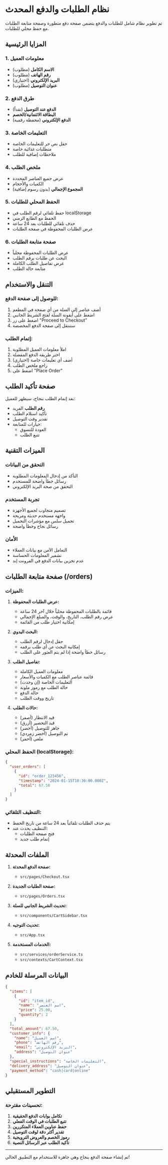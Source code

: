 # نظام الطلبات والدفع المحدث

تم تطوير نظام شامل للطلبات والدفع يتضمن صفحة دفع متطورة وصفحة متابعة الطلبات مع حفظ محلي للطلبات.

## المزايا الرئيسية

### 1. معلومات العميل
- **الاسم الكامل** (مطلوب)
- **رقم الهاتف** (مطلوب)
- **البريد الإلكتروني** (اختياري)
- **عنوان التوصيل** (مطلوب)

### 2. طرق الدفع
- **الدفع عند التوصيل** (نقداً)
- **البطاقة الائتمانية/الخصم**
- **الدفع الإلكتروني** (محفظة رقمية)

### 3. التعليمات الخاصة
- حقل نص حر للتعليمات الخاصة
- متطلبات غذائية خاصة
- ملاحظات إضافية للطلب

### 4. ملخص الطلب
- عرض جميع العناصر المحددة
- الكميات والأحجام
- **المجموع الإجمالي** (بدون رسوم إضافية)

### 5. الحفظ المحلي للطلبات
- حفظ تلقائي لرقم الطلب في localStorage
- الحفظ مع الطابع الزمني
- حذف تلقائي للطلبات بعد 24 ساعة
- عرض الطلبات المحفوظة في صفحة الطلبات

### 6. صفحة متابعة الطلبات
- عرض الطلبات المحفوظة محلياً
- البحث عن طلبات برقم الطلب
- عرض تفاصيل الطلب الكاملة
- متابعة حالة الطلب

## التنقل والاستخدام

### للوصول إلى صفحة الدفع:
1. أضف عناصر إلى السلة من أي صفحة في المطعم
2. اضغط على أيقونة السلة لفتح الشريط الجانبي
3. اضغط على زر "Proceed to Checkout"
4. ستنتقل إلى صفحة الدفع المخصصة

### إتمام الطلب:
1. املأ معلومات العميل المطلوبة
2. اختر طريقة الدفع المفضلة
3. أضف أي تعليمات خاصة (اختياري)
4. راجع ملخص الطلب
5. اضغط على "Place Order"

## صفحة تأكيد الطلب

بعد إتمام الطلب بنجاح، سيظهر للعميل:
- **رقم الطلب** الفريد
- تأكيد استلام الطلب
- تقدير وقت التوصيل
- خيارات للمتابعة:
  - العودة للتسوق
  - تتبع الطلب

## الميزات التقنية

### التحقق من البيانات
- التأكد من إدخال المعلومات المطلوبة
- رسائل خطأ واضحة للمستخدم
- التحقق من صحة البريد الإلكتروني

### تجربة المستخدم
- تصميم متجاوب لجميع الأجهزة
- واجهة مستخدم حديثة ومريحة
- تحميل سلس مع مؤشرات التحميل
- رسائل نجاح وخطأ واضحة

### الأمان
- التعامل الآمن مع بيانات العملاء
- تشفير المعلومات الحساسة
- عدم تخزين بيانات الدفع في الفرونت إند

## صفحة متابعة الطلبات (/orders)

### الميزات:
1. **عرض الطلبات المحفوظة:**
   - قائمة بالطلبات المحفوظة محلياً خلال آخر 24 ساعة
   - عرض رقم الطلب، التاريخ، والوقت، والمبلغ الإجمالي
   - إمكانية اختيار طلب من القائمة

2. **البحث اليدوي:**
   - حقل إدخال لرقم الطلب
   - إمكانية البحث عن أي طلب برقمه
   - رسائل خطأ واضحة إذا لم يتم العثور على الطلب

3. **تفاصيل الطلب:**
   - معلومات العميل الكاملة
   - قائمة عناصر الطلب مع الكميات والأسعار
   - التعليمات الخاصة (إن وجدت)
   - حالة الطلب مع رموز ملونة
   - حالة الدفع
   - تاريخ ووقت الطلب

4. **حالات الطلب:**
   - قيد الانتظار (أصفر)
   - قيد التحضير (أزرق)
   - جاهز للتوصيل (أخضر)
   - تم التوصيل (أخضر زمردي)
   - ملغي (أحمر)

### الحفظ المحلي (localStorage):
```json
{
  "user_orders": [
    {
      "id": "order_123456",
      "timestamp": "2024-01-15T10:30:00.000Z",
      "total": 67.50
    }
  ]
}
```

### التنظيف التلقائي:
- يتم حذف الطلبات تلقائياً بعد 24 ساعة من تاريخ الحفظ
- التنظيف يحدث عند:
  - فتح صفحة الطلبات
  - إتمام طلب جديد

## الملفات المحدثة

1. **صفحة الدفع المحدثة:**
   - `src/pages/Checkout.tsx`

2. **صفحة الطلبات الجديدة:**
   - `src/pages/Orders.tsx`

3. **تحديث الشريط الجانبي للسلة:**
   - `src/components/CartSidebar.tsx`

4. **تحديث التوجيه:**
   - `src/App.tsx`

5. **الخدمات المستخدمة:**
   - `src/services/orderService.ts`
   - `src/contexts/CartContext.tsx`

## البيانات المرسلة للخادم

```json
{
  "items": [
    {
      "id": "item_id",
      "name": "اسم العنصر",
      "price": 25.00,
      "quantity": 2
    }
  ],
  "total_amount": 67.50,
  "customer_info": {
    "name": "اسم العميل",
    "phone": "رقم الهاتف",
    "email": "البريد الإلكتروني",
    "address": "عنوان التوصيل"
  },
  "special_instructions": "التعليمات الخاصة",
  "delivery_address": "عنوان التوصيل",
  "payment_method": "cash|card|online"
}
```

## التطوير المستقبلي

### تحسينات مقترحة:
1. **تكامل بوابات الدفع الحقيقية**
2. **تتبع الطلبات في الوقت الفعلي**
3. **حفظ عناوين العملاء المتكررين**
4. **تقدير أكثر دقة لوقت التوصيل**
5. **رموز الخصم والعروض الترويجية**
6. **تأكيد الطلب عبر الرسائل النصية**

---

تم إنشاء صفحة الدفع بنجاح وهي جاهزة للاستخدام مع التطبيق الحالي!
